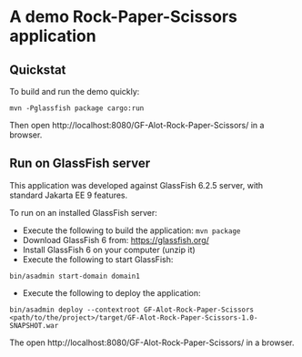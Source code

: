 # A demo Rock-Paper-Scissors application


## Quickstat

To build and run the demo quickly:

```
mvn -Pglassfish package cargo:run 
```

Then open http://localhost:8080/GF-Alot-Rock-Paper-Scissors/ in a browser.

## Run on GlassFish server

This application was developed against GlassFish 6.2.5 server, with standard Jakarta EE 9 features.

To run on an installed GlassFish server:

* Execute the following to build the application: `mvn package`
* Download GlassFish 6 from: https://glassfish.org/
* Install GlassFish 6 on your computer (unzip it)
* Execute the following to start GlassFish: 

```
bin/asadmin start-domain domain1
```


* Execute the following to deploy the application: 

```
bin/asadmin deploy --contextroot GF-Alot-Rock-Paper-Scissors <path/to/the/project>/target/GF-Alot-Rock-Paper-Scissors-1.0-SNAPSHOT.war
```

The open http://localhost:8080/GF-Alot-Rock-Paper-Scissors/ in a browser.